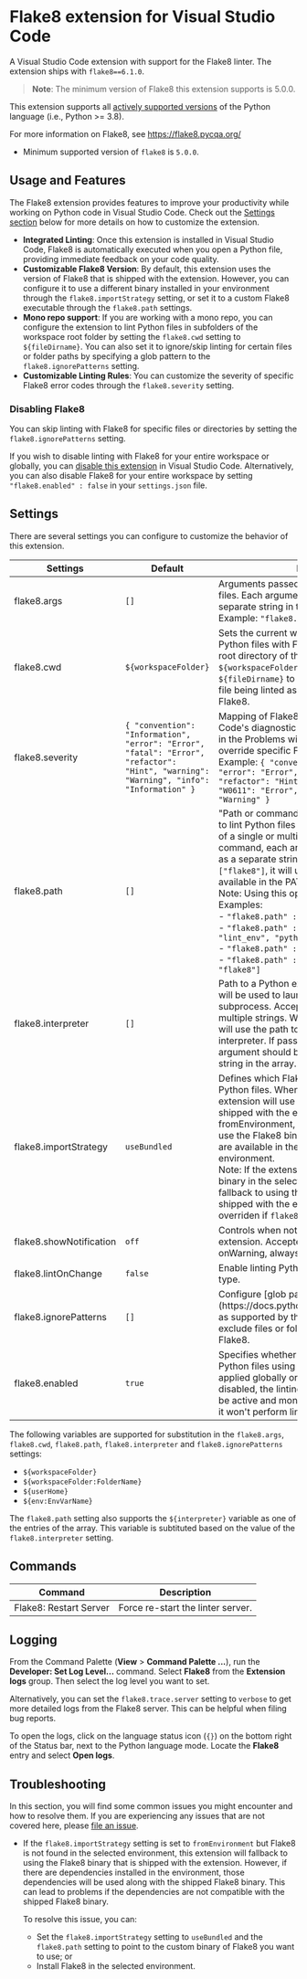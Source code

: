 # Flake8 extension for Visual Studio Code

A Visual Studio Code extension with support for the Flake8 linter. The extension ships with `flake8==6.1.0`.

> **Note**: The minimum version of Flake8 this extension supports is 5.0.0.

This extension supports all [actively supported versions](https://devguide.python.org/versions/#status-of-python-versions) of the Python language (i.e., Python >= 3.8).

For more information on Flake8, see https://flake8.pycqa.org/

-   Minimum supported version of `flake8` is `5.0.0`.

## Usage and Features 

The Flake8 extension provides features to improve your productivity while working on Python code in Visual Studio Code. Check out the [Settings section](#settings) below for more details on how to customize the extension.

-   **Integrated Linting**: Once this extension is installed in Visual Studio Code, Flake8 is automatically executed when you open a Python file, providing immediate feedback on your code quality.
-   **Customizable Flake8 Version**: By default, this extension uses the version of Flake8 that is shipped with the extension. However, you can configure it to use a different binary installed in your environment through the `flake8.importStrategy` setting, or set it to a custom Flake8 executable through the `flake8.path` settings.
-   **Mono repo support**: If you are working with a mono repo, you can configure the extension to lint Python files in subfolders of the workspace root folder by setting the `flake8.cwd` setting to `${fileDirname}`. You can also set it to ignore/skip linting for certain files or folder paths by specifying a glob pattern to the `flake8.ignorePatterns` setting.
-   **Customizable Linting Rules**: You can customize the severity of specific Flake8 error codes through the `flake8.severity` setting.

### Disabling Flake8

You can skip linting with Flake8 for specific files or directories by setting the `flake8.ignorePatterns` setting. 

If you wish to disable linting with Flake8 for your entire workspace or globally, you can [disable this extension](https://code.visualstudio.com/docs/editor/extension-marketplace#_disable-an-extension) in Visual Studio Code. Alternatively, you can also disable Flake8 for your entire workspace by setting `"flake8.enabled" : false` in your `settings.json` file. 

## Settings

There are several settings you can configure to customize the behavior of this extension.
<table>
    <thead>
        <tr>
            <th>Settings</th>
            <th>Default</th>
            <th>Description</th>
        </tr>
    </thead>
    <tbody>
        <tr>
            <td>flake8.args</td>
            <td><code>[]</code></td>
            <td>Arguments passed to Flake8 for linting Python files. Each argument should be provided as a separate string in the array. <br> Example: <code>"flake8.args": ["--config=<file>"] </code></td>
        </tr>
        <tr>
            <td>flake8.cwd</td>
            <td><code>${workspaceFolder}</code></td>
            <td>Sets the current working directory used to lint Python files with Flake8. By default, it uses the root directory of the workspace <code>${workspaceFolder}</code>. You can set it to <code>${fileDirname}</code> to use the parent folder of the file being linted as the working directory for Flake8.</td>
        </tr>
        <tr>
            <td>flake8.severity</td>
            <td><code>{ "convention": "Information", "error": "Error", "fatal": "Error", "refactor": "Hint", "warning": "Warning", "info": "Information" }</code></td>
            <td>Mapping of Flake8's message types to VS Code's diagnostic severity levels as displayed in the Problems window. You can also use it to override specific Flake8 error codes. <br> Example: <code>{ "convention": "Information", "error": "Error", "fatal": "Error", "refactor": "Hint", "warning": "Warning", "W0611": "Error", "undefined-variable": "Warning" }</code></td>
        </tr>
        <tr>
            <td>flake8.path</td>
            <td><code>[]</code></td>
            <td>"Path or command to be used by the extension to lint Python files with Flake8. Accepts an array of a single or multiple strings. If passing a command, each argument should be provided as a separate string in the array. If set to <code>["flake8"]</code>, it will use the version of Flake8 available in the PATH environment variable. <br> Note: Using this option may slowdown linting. <br>Examples: <br>- <code>"flake8.path" : ["~/global_env/flake8"]</code> <br>- <code>"flake8.path" : ["conda", "run", "-n", "lint_env", "python", "-m", "flake8"]</code> <br>- <code>"flake8.path" : ["flake8"]</code> <br>- <code>"flake8.path" : ["${interpreter}", "-m", "flake8"]</code></td>
        </tr>
        <tr>
            <td>flake8.interpreter</td>
            <td><code>[]</code></td>
            <td>Path to a Python executable or a command that will be used to launch the Flake8 server and any subprocess. Accepts an array of a single or multiple strings. When set to <code>[]</code>, the extension will use the path to the selected Python interpreter. If passing a command, each argument should be provided as a separate string in the array.</td>
        </tr>
        <tr>
            <td>flake8.importStrategy</td>
            <td><code>useBundled</code></td>
            <td>Defines which Flake8 binary to be used to lint Python files. When set to useBundled, the extension will use the Flake8 binary that is shipped with the extension. When set to fromEnvironment, the extension will attempt to use the Flake8 binary and all dependencies that are available in the currently selected environment. <br> Note: If the extension can't find a valid Flake8 binary in the selected environment, it will fallback to using the Flake8 binary that is shipped with the extension. This setting will be overriden if <code>flake8.path</code> is set.</td>
        </tr>
        <tr>
            <td>flake8.showNotification</td>
            <td><code>off</code></td>
            <td>Controls when notifications are shown by this extension. Accepted values are onError, onWarning, always and off.</td>
        </tr>
        <tr>
            <td>flake8.lintOnChange</td>
            <td><code>false</code></td>
            <td>Enable linting Python files with Flake8 as you type.</td>
        </tr>
        <tr>
            <td>flake8.ignorePatterns</td>
            <td><code>[]</code></td>
            <td>Configure [glob patterns](https://docs.python.org/3/library/fnmatch.html) as supported by the fnmatch Python library to exclude files or folders from being linted with Flake8.</td>
        <tr>
            <td>flake8.enabled</td>
            <td><code>true</code></td>
            <td>Specifies whether to enable or disable linting Python files using Flake8. This setting can be applied globally or at the workspace level. If disabled, the linting server itself will continue to be active and monitor read and write events, but it won't perform linting or expose Code Actions. </td>
        </tr>
    </tbody>
</table>

The following variables are supported for substitution in the `flake8.args`, `flake8.cwd`, `flake8.path`, `flake8.interpreter` and `flake8.ignorePatterns` settings:

-   `${workspaceFolder}`
-   `${workspaceFolder:FolderName}`
-   `${userHome}`
-   `${env:EnvVarName}`

The `flake8.path` setting also supports the `${interpreter}` variable as one of the entries of the array. This variable is subtituted based on the value of the `flake8.interpreter` setting.

## Commands

| Command                | Description                       |
| ---------------------- | --------------------------------- |
| Flake8: Restart Server | Force re-start the linter server. |

## Logging

From the Command Palette (**View** > **Command Palette ...**), run the **Developer: Set Log Level...** command. Select **Flake8** from the **Extension logs** group. Then select the log level you want to set.

Alternatively, you can set the `flake8.trace.server` setting to `verbose` to get more detailed logs from the Flake8 server. This can be helpful when filing bug reports.

To open the logs, click on the language status icon (`{}`) on the bottom right of the Status bar, next to the Python language mode. Locate the **Flake8** entry and select **Open logs**.

## Troubleshooting

In this section, you will find some common issues you might encounter and how to resolve them. If you are experiencing any issues that are not covered here, please [file an issue](https://github.com/microsoft/vscode-flake8/issues).

-   If the `flake8.importStrategy` setting is set to `fromEnvironment` but Flake8 is not found in the selected environment, this extension will fallback to using the Flake8 binary that is shipped with the extension. However, if there are dependencies installed in the environment, those dependencies will be used along with the shipped Flake8 binary. This can lead to problems if the dependencies are not compatible with the shipped Flake8 binary.

    To resolve this issue, you can:

    -   Set the `flake8.importStrategy` setting to `useBundled` and the `flake8.path` setting to point to the custom binary of Flake8 you want to use; or
    -   Install Flake8 in the selected environment.
